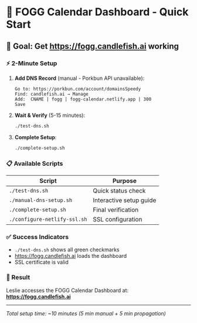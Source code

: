 # 🚀 FOGG Calendar Dashboard - Quick Start

## 🎯 Goal: Get https://fogg.candlefish.ai working

### ⚡ 2-Minute Setup

1. **Add DNS Record** (manual - Porkbun API unavailable):
   ```
   Go to: https://porkbun.com/account/domainsSpeedy
   Find: candlefish.ai → Manage
   Add:  CNAME | fogg | fogg-calendar.netlify.app | 300
   Save
   ```

2. **Wait & Verify** (5-15 minutes):
   ```bash
   ./test-dns.sh
   ```

3. **Complete Setup**:
   ```bash
   ./complete-setup.sh
   ```

### 📋 Available Scripts

| Script | Purpose |
|--------|---------|
| `./test-dns.sh` | Quick status check |
| `./manual-dns-setup.sh` | Interactive setup guide |
| `./complete-setup.sh` | Final verification |
| `./configure-netlify-ssl.sh` | SSL configuration |

### ✅ Success Indicators
- `./test-dns.sh` shows all green checkmarks
- https://fogg.candlefish.ai loads the dashboard
- SSL certificate is valid

### 🎉 Result
Leslie accesses the FOGG Calendar Dashboard at:
**https://fogg.candlefish.ai**

---
*Total setup time: ~10 minutes (5 min manual + 5 min propagation)*